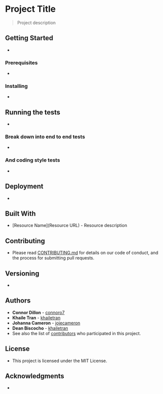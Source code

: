 # Project Title

> Project description

## Getting Started
- 
### Prerequisites
- 
### Installing
- 
## Running the tests
- 
### Break down into end to end tests
-
### And coding style tests
- 
## Deployment
- 
## Built With
- [Resource Name](Resource URL) - Resource description
## Contributing
- Please read [CONTRIBUTING.md](#) for details on our code of conduct, and the process for submitting pull requests.
## Versioning
- 
## Authors
- **Connor Dillon** - [connoro7](https://github.com/connoro7)
- **Khaile Tran** - [khailetran](https://github.com/khailetran)
- **Johanna Cameron** - [jojecameron](https://github.com/jojecameron)
- **Dean Biscocho** - [khailetran](https://github.com/deanbiscocho)
- See also the list of [contributors](REPO-BASE-URL/contributors) who participated in this project.
## License
- This project is licensed under the MIT License.
## Acknowledgments
- 
